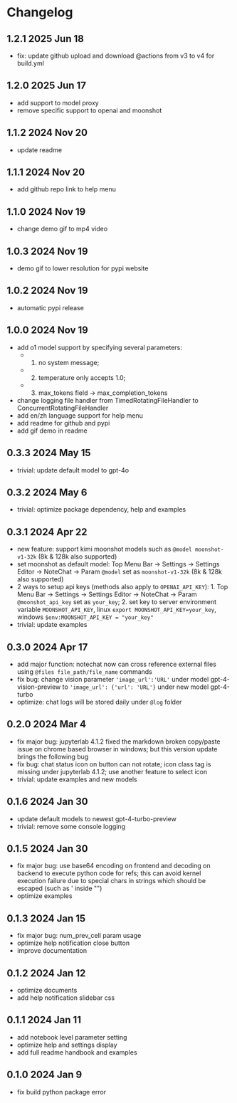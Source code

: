 # Changelog

<!-- <START NEW CHANGELOG ENTRY> -->

## 1.2.1 2025 Jun 18

- fix: update github upload and download @actions from v3 to v4 for build.yml

## 1.2.0 2025 Jun 17

- add support to model proxy
- remove specific support to openai and moonshot

## 1.1.2 2024 Nov 20

- update readme

## 1.1.1 2024 Nov 20

- add github repo link to help menu

## 1.1.0 2024 Nov 19

- change demo gif to mp4 video

## 1.0.3 2024 Nov 19

- demo gif to lower resolution for pypi website

## 1.0.2 2024 Nov 19

- automatic pypi release

## 1.0.0 2024 Nov 19

- add o1 model support by specifying several parameters:
  - 1. no system message;
  - 2. temperature only accepts 1.0;
  - 3. max_tokens field -> max_completion_tokens
- change logging file handler from TimedRotatingFileHandler to ConcurrentRotatingFileHandler
- add en/zh language support for help menu
- add readme for github and pypi
- add gif demo in readme

## 0.3.3 2024 May 15

- trivial: update default model to gpt-4o

## 0.3.2 2024 May 6

- trivial: optimize package dependency, help and examples

## 0.3.1 2024 Apr 22

- new feature: support kimi moonshot models such as `@model moonshot-v1-32k` (8k & 128k also supported)
- set moonshot as default model: Top Menu Bar -> Settings -> Settings Editor -> NoteChat -> Param `@model` set as `moonshot-v1-32k` (8k & 128k also supported)
- 2 ways to setup api keys (methods also apply to `OPENAI_API_KEY`): 1. Top Menu Bar -> Settings -> Settings Editor -> NoteChat -> Param `@moonshot_api_key` set as `your_key`; 2. set key to server environment variable `MOONSHOT_API_KEY`, linux `export MOONSHOT_API_KEY=your_key`, windows `$env:MOONSHOT_API_KEY = "your_key"`
- trivial: update examples

## 0.3.0 2024 Apr 17

- add major function: notechat now can cross reference external files using `@files file_path/file_name` commands
- fix bug: change vision parameter `'image_url':'URL'` under model gpt-4-vision-preview to `'image_url': {'url': 'URL'}` under new model gpt-4-turbo
- optimize: chat logs will be stored daily under `@log` folder

## 0.2.0 2024 Mar 4

- fix major bug: jupyterlab 4.1.2 fixed the markdown broken copy/paste issue on chrome based browser in windows; but this version update brings the following bug
- fix bug: chat status icon on button can not rotate; icon class tag is missing under jupyterlab 4.1.2; use another feature to select icon
- trivial: update examples and new models

## 0.1.6 2024 Jan 30

- update default models to newest gpt-4-turbo-preview
- trivial: remove some console logging

## 0.1.5 2024 Jan 30

- fix major bug: use base64 encoding on frontend and decoding on backend to execute python code for refs; this can avoid kernel execution failure due to special chars in strings which should be escaped (such as ' inside "")
- optimize examples

## 0.1.3 2024 Jan 15

- fix major bug: num_prev_cell param usage
- optimize help notification close button
- improve documentation

## 0.1.2 2024 Jan 12

- optimize documents
- add help notification slidebar css

## 0.1.1 2024 Jan 11

- add notebook level parameter setting
- optimize help and settings display
- add full readme handbook and examples

## 0.1.0 2024 Jan 9

- fix build python package error

<!-- <END NEW CHANGELOG ENTRY> -->
